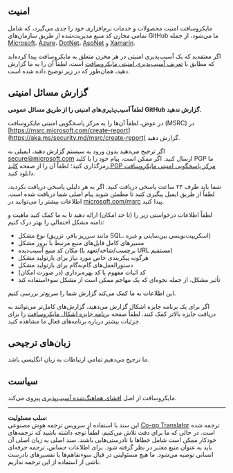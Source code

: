 <!--
CO_OP_TRANSLATOR_METADATA:
{
  "original_hash": "57f14126c1c6add76b3aef3844dfe4e3",
  "translation_date": "2025-09-03T18:44:18+00:00",
  "source_file": "SECURITY.md",
  "language_code": "fa"
}
-->
## امنیت

مایکروسافت امنیت محصولات و خدمات نرم‌افزاری خود را جدی می‌گیرد، که شامل تمامی مخازن کد منبع مدیریت‌شده از طریق سازمان‌های GitHub ما می‌شود، از جمله [Microsoft](https://github.com/Microsoft)، [Azure](https://github.com/Azure)، [DotNet](https://github.com/dotnet)، [AspNet](https://github.com/aspnet) و [Xamarin](https://github.com/xamarin).

اگر معتقدید که یک آسیب‌پذیری امنیتی در هر مخزن متعلق به مایکروسافت پیدا کرده‌اید که مطابق با [تعریف آسیب‌پذیری امنیتی مایکروسافت](https://aka.ms/security.md/definition) است، لطفاً آن را به ما گزارش دهید، همان‌طور که در زیر توضیح داده شده است.

## گزارش مسائل امنیتی

**لطفاً آسیب‌پذیری‌های امنیتی را از طریق مسائل عمومی GitHub گزارش ندهید.**

در عوض، لطفاً آن‌ها را به مرکز پاسخگویی امنیتی مایکروسافت (MSRC) در [https://msrc.microsoft.com/create-report](https://aka.ms/security.md/msrc/create-report) گزارش دهید.

اگر ترجیح می‌دهید بدون ورود به سیستم گزارش دهید، ایمیلی به [secure@microsoft.com](mailto:secure@microsoft.com) ارسال کنید. اگر ممکن است، پیام خود را با کلید PGP ما رمزگذاری کنید؛ لطفاً آن را از صفحه [کلید PGP مرکز پاسخگویی امنیتی مایکروسافت](https://aka.ms/security.md/msrc/pgp) دانلود کنید.

شما باید ظرف ۲۴ ساعت پاسخی دریافت کنید. اگر به هر دلیلی پاسخی دریافت نکردید، لطفاً از طریق ایمیل پیگیری کنید تا مطمئن شوید پیام اصلی شما دریافت شده است. اطلاعات بیشتر را می‌توانید در [microsoft.com/msrc](https://www.microsoft.com/msrc) پیدا کنید.

لطفاً اطلاعات درخواستی زیر را (تا حد امکان) ارائه دهید تا به ما کمک کنید ماهیت و دامنه مشکل احتمالی را بهتر درک کنیم:

  * نوع مشکل (مانند سرریز بافر، تزریق SQL، اسکریپت‌نویسی بین‌سایتی و غیره)
  * مسیرهای کامل فایل‌های منبع مرتبط با بروز مشکل
  * مکان کد منبع آسیب‌دیده (برچسب/شاخه/تعهد یا URL مستقیم)
  * هرگونه پیکربندی خاص مورد نیاز برای بازتولید مشکل
  * دستورالعمل‌های گام‌به‌گام برای بازتولید مشکل
  * کد اثبات مفهوم یا کد بهره‌برداری (در صورت امکان)
  * تأثیر مشکل، از جمله نحوه‌ای که یک مهاجم ممکن است از مشکل سوءاستفاده کند

این اطلاعات به ما کمک می‌کند گزارش شما را سریع‌تر بررسی کنیم.

اگر برای یک برنامه جایزه اشکال گزارش می‌دهید، گزارش‌های کامل‌تر می‌توانند به دریافت جایزه بالاتر کمک کنند. لطفاً صفحه [برنامه جایزه اشکال مایکروسافت](https://aka.ms/security.md/msrc/bounty) را برای جزئیات بیشتر درباره برنامه‌های فعال ما مشاهده کنید.

## زبان‌های ترجیحی

ما ترجیح می‌دهیم تمامی ارتباطات به زبان انگلیسی باشد.

## سیاست

مایکروسافت از اصل [افشای هماهنگ‌شده آسیب‌پذیری](https://aka.ms/security.md/cvd) پیروی می‌کند.

---

**سلب مسئولیت**:  
این سند با استفاده از سرویس ترجمه هوش مصنوعی [Co-op Translator](https://github.com/Azure/co-op-translator) ترجمه شده است. در حالی که ما برای دقت تلاش می‌کنیم، لطفاً توجه داشته باشید که ترجمه‌های خودکار ممکن است شامل خطاها یا نادرستی‌هایی باشند. سند اصلی به زبان اصلی آن باید به عنوان منبع معتبر در نظر گرفته شود. برای اطلاعات حساس، ترجمه حرفه‌ای انسانی توصیه می‌شود. ما هیچ مسئولیتی در قبال سوءتفاهم‌ها یا تفسیرهای نادرست ناشی از استفاده از این ترجمه نداریم.